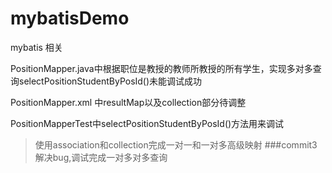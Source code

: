 # mybatisDemo
mybatis 相关

PositionMapper.java中根据职位是教授的教师所教授的所有学生，实现多对多查询selectPositionStudentByPosId()未能调试成功

PositionMapper.xml 中resultMap以及collection部分待调整

PositionMapperTest中selectPositionStudentByPosId()方法用来调试

>使用association和collection完成一对一和一对多高级映射
###commit3 解决bug,调试完成一对多对多查询